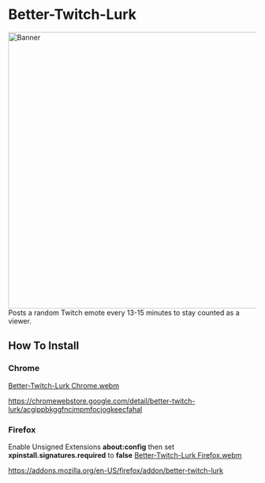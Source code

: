 # Better-Twitch-Lurk
<img width="1400" height="560" alt="Banner" src="https://github.com/user-attachments/assets/142038e8-fdb3-4699-83f9-b84ce30d9d85" />
Posts a random Twitch emote every 13-15 minutes to stay counted as a viewer.

## How To Install
### Chrome
[Better-Twitch-Lurk Chrome.webm](https://github.com/user-attachments/assets/af8810c9-2efe-4dd7-9bde-e302894eaaac)


https://chromewebstore.google.com/detail/better-twitch-lurk/acgippbkggfncjmpmfocjogkeecfahal

### Firefox
Enable Unsigned Extensions **about:config**
then set **xpinstall.signatures.required** to **false**
[Better-Twitch-Lurk Firefox.webm](https://github.com/user-attachments/assets/1d9b1658-f285-4995-9928-d493689457e6)

https://addons.mozilla.org/en-US/firefox/addon/better-twitch-lurk
